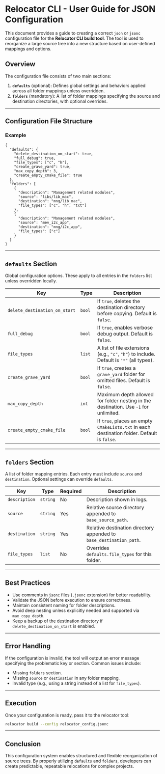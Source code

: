 # Relocator CLI - User Guide for JSON Configuration

This document provides a guide to creating a correct `json` or `jsonc` configuration file for the **Relocator CLI build
tool**. The tool is used to reorganize a large source tree into a new structure based on user-defined mappings and
options.

## Overview

The configuration file consists of two main sections:

1. **`defaults`** (optional): Defines global settings and behaviors applied across all folder mappings unless
   overridden.
2. **`folders`** (mandatory): A list of folder mappings specifying the source and destination directories, with optional
   overrides.

---

## Configuration File Structure

### Example

```jsonc
{
  "defaults": {
    "delete_destination_on_start": true,
    "full_debug": true,
    "file_types": ["c", "h"],
    "create_grave_yard": true,
    "max_copy_depth": 3,
    "create_empty_cmake_file": true
  },
  "folders": [
    {
      "description": "Management related modules",
      "source": "libs/lib_mac",
      "destination": "mng/lib_mac",
      "file_types": ["c", "h", "txt"]
    },
    {
      "description": "Management related modules",
      "source": "mev_i2c_app",
      "destination": "mng/i2c_app",
      "file_types": ["c"]
    }
  ]
}
```

---

## `defaults` Section

Global configuration options. These apply to all entries in the `folders` list unless overridden locally.

| Key                           | Type   | Description                                                                                 |
|-------------------------------|--------|---------------------------------------------------------------------------------------------|
| `delete_destination_on_start` | `bool` | If `true`, deletes the destination directory before copying. Default is `false`.            |
| `full_debug`                  | `bool` | If `true`, enables verbose debug output. Default is `false`.                                |
| `file_types`                  | `list` | A list of file extensions (e.g., `"c"`, `"h"`) to include. Default is `"*"` (all types).    |
| `create_grave_yard`           | `bool` | If `true`, creates a `grave_yard` folder for omitted files. Default is `false`.             |
| `max_copy_depth`              | `int`  | Maximum depth allowed for folder nesting in the destination. Use `-1` for unlimited.        |
| `create_empty_cmake_file`     | `bool` | If `true`, places an empty `CMakeLists.txt` in each destination folder. Default is `false`. |

---

## `folders` Section

A list of folder mapping entries. Each entry must include `source` and `destination`. Optional settings can override
`defaults`.

| Key           | Type     | Required | Description                                                         |
|---------------|----------|----------|---------------------------------------------------------------------|
| `description` | `string` | No       | Description shown in logs.                                          |
| `source`      | `string` | Yes      | Relative source directory appended to `base_source_path`.           |
| `destination` | `string` | Yes      | Relative destination directory appended to `base_destination_path`. |
| `file_types`  | `list`   | No       | Overrides `defaults.file_types` for this folder.                    |

---

## Best Practices

- Use comments in `jsonc` files (`.jsonc` extension) for better readability.
- Validate the JSON before execution to ensure correctness.
- Maintain consistent naming for folder descriptions.
- Avoid deep nesting unless explicitly needed and supported via `max_copy_depth`.
- Keep a backup of the destination directory if `delete_destination_on_start` is enabled.

---

## Error Handling

If the configuration is invalid, the tool will output an error message specifying the problematic key or section. Common
issues include:

- Missing `folders` section.
- Missing `source` or `destination` in any folder mapping.
- Invalid type (e.g., using a string instead of a list for `file_types`).

---

## Execution

Once your configuration is ready, pass it to the relocator tool:

```sh
relocator build --config relocator_config.jsonc
```

---

## Conclusion

This configuration system enables structured and flexible reorganization of source trees. By properly utilizing
`defaults` and `folders`, developers can create predictable, repeatable relocations for complex projects.
